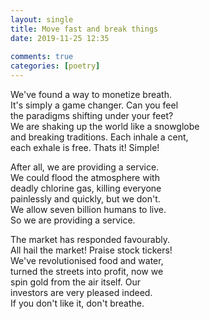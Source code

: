 ```yaml
---  
layout: single  
title: Move fast and break things  
date: 2019-11-25 12:35  
  
comments: true  
categories: [poetry]  
---  
```


We've found a way to monetize breath.<br />It's simply a game changer. Can you feel<br />the paradigms shifting under your feet?<br />We are shaking up the world like a snowglobe<br />and breaking traditions. Each inhale a cent,<br />each exhale is free. Thats it! Simple!  



After all, we are providing a service.<br />We could flood the atmosphere with<br />deadly chlorine gas, killing everyone<br />painlessly and quickly, but we don't.<br />We allow seven billion humans to live.<br />So we are providing a service.  



The market has responded favourably.<br />All hail the market! Praise stock tickers!<br />We've revolutionised food and water,<br />turned the streets into profit, now we<br />spin gold from the air itself. Our<br />investors are very pleased indeed.<br />If you don't like it, don't breathe.  
